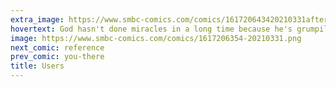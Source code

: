 ```yaml
---
extra_image: https://www.smbc-comics.com/comics/161720643420210331after.png
hovertext: God hasn't done miracles in a long time because he's grumpily playing WoW.
image: https://www.smbc-comics.com/comics/1617206354-20210331.png
next_comic: reference
prev_comic: you-there
title: Users
---
```


